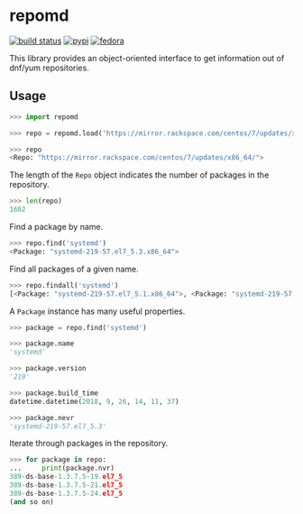 # repomd

[![build status](https://api.cirrus-ci.com/github/carlwgeorge/repomd.svg)](https://cirrus-ci.com/github/carlwgeorge/repomd/master)
[![pypi](https://img.shields.io/pypi/v/repomd.svg)](https://pypi.org/project/repomd/)
[![fedora](https://img.shields.io/badge/RPM-Fedora-blue.svg)](https://src.fedoraproject.org/rpms/python-repomd)

This library provides an object-oriented interface to get information out of dnf/yum repositories.

## Usage

```python
>>> import repomd

>>> repo = repomd.load('https://mirror.rackspace.com/centos/7/updates/x86_64/')

>>> repo
<Repo: "https://mirror.rackspace.com/centos/7/updates/x86_64/">
```

The length of the `Repo` object indicates the number of packages in the repository.

```python
>>> len(repo)
1602
```

Find a package by name.

```python
>>> repo.find('systemd')
<Package: "systemd-219-57.el7_5.3.x86_64">
```

Find all packages of a given name.

```python
>>> repo.findall('systemd')
[<Package: "systemd-219-57.el7_5.1.x86_64">, <Package: "systemd-219-57.el7_5.3.x86_64">]
```

A `Package` instance has many useful properties.

```python
>>> package = repo.find('systemd')

>>> package.name
'systemd'

>>> package.version
'219'

>>> package.build_time
datetime.datetime(2018, 9, 26, 14, 11, 37)

>>> package.nevr
'systemd-219-57.el7_5.3'
```

Iterate through packages in the repository.

```python
>>> for package in repo:
...     print(package.nvr)
389-ds-base-1.3.7.5-19.el7_5
389-ds-base-1.3.7.5-21.el7_5
389-ds-base-1.3.7.5-24.el7_5
(and so on)
```
